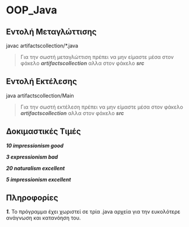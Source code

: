 # OOP_Java

## Εντολή Μεταγλώττισης

javac artifactscollection/*.java

> Για την σωστή μεταγλώττιση πρέπει να μην είμαστε μέσα στον φάκελο ***artifactscollection*** αλλα στον φάκελο ***src***

## Εντολή Εκτέλεσης

java artifactscollection/Main

> Για την σωστή εκτέλεση πρέπει να μην είμαστε μέσα στον φάκελο ***artifactscollection*** αλλα στον φάκελο ***src***

## Δοκιμαστικές Τιμές

***10 impressionism good***

***3 expressionism bad***

***20 naturalism excellent***

***5 impressionism excellent***

## Πληροφορίες

**_1._** Το πρόγραμμα έχει χωριστεί σε τρία .java αρχεία για την
ευκολότερε ανάγνωση και κατανόηση του.
